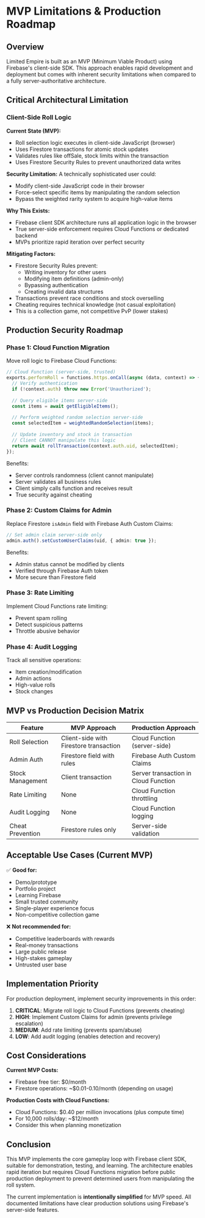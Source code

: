 # MVP Limitations & Production Roadmap

## Overview

Limited Empire is built as an MVP (Minimum Viable Product) using Firebase's client-side SDK. This approach enables rapid development and deployment but comes with inherent security limitations when compared to a fully server-authoritative architecture.

## Critical Architectural Limitation

### Client-Side Roll Logic

**Current State (MVP):**
- Roll selection logic executes in client-side JavaScript (browser)
- Uses Firestore transactions for atomic stock updates
- Validates rules like offSale, stock limits within the transaction
- Uses Firestore Security Rules to prevent unauthorized data writes

**Security Limitation:**
A technically sophisticated user could:
- Modify client-side JavaScript code in their browser
- Force-select specific items by manipulating the random selection
- Bypass the weighted rarity system to acquire high-value items

**Why This Exists:**
- Firebase client SDK architecture runs all application logic in the browser
- True server-side enforcement requires Cloud Functions or dedicated backend
- MVPs prioritize rapid iteration over perfect security

**Mitigating Factors:**
- Firestore Security Rules prevent:
  - Writing inventory for other users
  - Modifying item definitions (admin-only)
  - Bypassing authentication
  - Creating invalid data structures
- Transactions prevent race conditions and stock overselling
- Cheating requires technical knowledge (not casual exploitation)
- This is a collection game, not competitive PvP (lower stakes)

## Production Security Roadmap

### Phase 1: Cloud Function Migration
Move roll logic to Firebase Cloud Functions:

```typescript
// Cloud Function (server-side, trusted)
exports.performRoll = functions.https.onCall(async (data, context) => {
  // Verify authentication
  if (!context.auth) throw new Error('Unauthorized');
  
  // Query eligible items server-side
  const items = await getEligibleItems();
  
  // Perform weighted random selection server-side
  const selectedItem = weightedRandomSelection(items);
  
  // Update inventory and stock in transaction
  // Client CANNOT manipulate this logic
  return await rollTransaction(context.auth.uid, selectedItem);
});
```

Benefits:
- Server controls randomness (client cannot manipulate)
- Server validates all business rules
- Client simply calls function and receives result
- True security against cheating

### Phase 2: Custom Claims for Admin
Replace Firestore `isAdmin` field with Firebase Auth Custom Claims:

```typescript
// Set admin claim server-side only
admin.auth().setCustomUserClaims(uid, { admin: true });
```

Benefits:
- Admin status cannot be modified by clients
- Verified through Firebase Auth token
- More secure than Firestore field

### Phase 3: Rate Limiting
Implement Cloud Functions rate limiting:
- Prevent spam rolling
- Detect suspicious patterns
- Throttle abusive behavior

### Phase 4: Audit Logging
Track all sensitive operations:
- Item creation/modification
- Admin actions
- High-value rolls
- Stock changes

## MVP vs Production Decision Matrix

| Feature | MVP Approach | Production Approach |
|---------|--------------|---------------------|
| Roll Selection | Client-side with Firestore transaction | Cloud Function (server-side) |
| Admin Auth | Firestore field with rules | Firebase Auth Custom Claims |
| Stock Management | Client transaction | Server transaction in Cloud Function |
| Rate Limiting | None | Cloud Function throttling |
| Audit Logging | None | Cloud Function logging |
| Cheat Prevention | Firestore rules only | Server-side validation |

## Acceptable Use Cases (Current MVP)

✅ **Good for:**
- Demo/prototype
- Portfolio project
- Learning Firebase
- Small trusted community
- Single-player experience focus
- Non-competitive collection game

❌ **Not recommended for:**
- Competitive leaderboards with rewards
- Real-money transactions
- Large public release
- High-stakes gameplay
- Untrusted user base

## Implementation Priority

For production deployment, implement security improvements in this order:

1. **CRITICAL**: Migrate roll logic to Cloud Functions (prevents cheating)
2. **HIGH**: Implement Custom Claims for admin (prevents privilege escalation)
3. **MEDIUM**: Add rate limiting (prevents spam/abuse)
4. **LOW**: Add audit logging (enables detection and recovery)

## Cost Considerations

**Current MVP Costs:**
- Firebase free tier: $0/month
- Firestore operations: ~$0.01-0.10/month (depending on usage)

**Production Costs with Cloud Functions:**
- Cloud Functions: $0.40 per million invocations (plus compute time)
- For 10,000 rolls/day: ~$12/month
- Consider this when planning monetization

## Conclusion

This MVP implements the core gameplay loop with Firebase client SDK, suitable for demonstration, testing, and learning. The architecture enables rapid iteration but requires Cloud Functions migration before public production deployment to prevent determined users from manipulating the roll system.

The current implementation is **intentionally simplified** for MVP speed. All documented limitations have clear production solutions using Firebase's server-side features.
